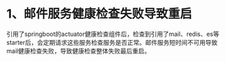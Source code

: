 # 1、邮件服务健康检查失败导致重启

引用了springboot的actuator健康检查组件后，检查到引用了mail、redis、es等starter后，会定期请求这些服务检查服务是否正常。邮件服务短时间不可用导致mail健康检查失败，导致健康检查整体失败最后重启。
